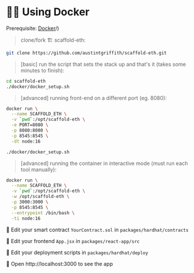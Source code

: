 # 🏄‍♂️ Using Docker

Prerequisite: [Docker](https://docs.docker.com/engine/install/)/)

> clone/fork 🏗 scaffold-eth:

```bash
git clone https://github.com/austintgriffith/scaffold-eth.git
```

> [basic] run the script that sets the stack up and that's it (takes some minutes to finish):

```bash
cd scaffold-eth
./docker/docker_setup.sh
```

> [advanced] running front-end on a different port (eg. 8080):

```bash
docker run \
  --name SCAFFOLD_ETH \
  -v `pwd`:/opt/scaffold-eth \
  -e PORT=8080 \
  -p 8080:8080 \
  -p 8545:8545 \
  -dt node:16

./docker/docker_setup.sh
```

> [advanced] running the container in interactive mode (must run each tool manually):

```bash
docker run \
  --name SCAFFOLD_ETH \
  -v `pwd`:/opt/scaffold-eth \
  -w /opt/scaffold-eth \
  -p 3000:3000 \
  -p 8545:8545 \
  --entrypoint /bin/bash \
  -ti node:16
```

🔏 Edit your smart contract `YourContract.sol` in `packages/hardhat/contracts`

📝 Edit your frontend `App.jsx` in `packages/react-app/src`

💼 Edit your deployment scripts in `packages/hardhat/deploy`

📱 Open http://localhost:3000 to see the app
